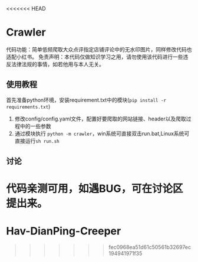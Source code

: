 <<<<<<< HEAD
# Crawler
代码功能：简单低频爬取大众点评指定店铺评论中的无水印图片，同样修改代码也适配小红书。
免责声明：本代码仅做知识学习之用，请勿使用该代码进行一些违反法律法规的事情，如若他用与本人无关。

## 使用教程
首先准备python环境，安装requirement.txt中的模块(`pip install -r requirements.txt`)
1. 修改config/config.yaml文件，配置好要爬取的网站链接、header以及爬取过程中的一些参数
2. 通过模块执行 `python -m crawler`，win系统可直接双击run.bat,Linux系统可直接运行`sh run.sh`

## 讨论
代码亲测可用，如遇BUG，可在讨论区提出来。
=======
# Hav-DianPing-Creeper
>>>>>>> fec0968ea51d61c50561b32697ec194941971f35
